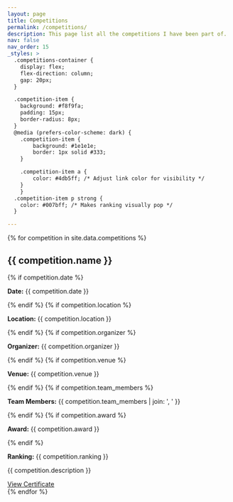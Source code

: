```yaml
---
layout: page
title: Competitions
permalink: /competitions/
description: This page list all the competitions I have been part of.
nav: false
nav_order: 15
_styles: >
  .competitions-container {
    display: flex;
    flex-direction: column;
    gap: 20px;
  }

  .competition-item {
    background: #f8f9fa;
    padding: 15px;
    border-radius: 8px;
  }
  @media (prefers-color-scheme: dark) {
    .competition-item {
        background: #1e1e1e;
        border: 1px solid #333;
    }

    .competition-item a {
        color: #4db5ff; /* Adjust link color for visibility */
    }
    }
  .competition-item p strong {
    color: #007bff; /* Makes ranking visually pop */
  }

---
```


<div class="competitions-container">
    {% for competition in site.data.competitions %}
    <div class="competition-item">
        <h2>{{ competition.name }}</h2>
        {% if competition.date %}
            <p><strong>Date:</strong> {{ competition.date }}</p>
        {% endif %}
        {% if competition.location %}
            <p><strong>Location:</strong> {{ competition.location }}</p>
        {% endif %}
        {% if competition.organizer %}
            <p><strong>Organizer:</strong> {{ competition.organizer }}</p>
        {% endif %}
        {% if competition.venue %}
            <p><strong>Venue:</strong> {{ competition.venue }}</p>
        {% endif %}
        {% if competition.team_members %}
            <p><strong>Team Members:</strong> {{ competition.team_members | join: ', ' }}</p>
        {% endif %}
        {% if competition.award %}
            <p><strong>Award:</strong> {{ competition.award }}</p>
        {% endif %}
        <p><strong>Ranking:</strong> {{ competition.ranking }}</p>
        <p>{{ competition.description }}</p>
        <a href="{{ competition.certificate }}" target="_blank">View Certificate</a>
    </div>
    {% endfor %}
</div>
